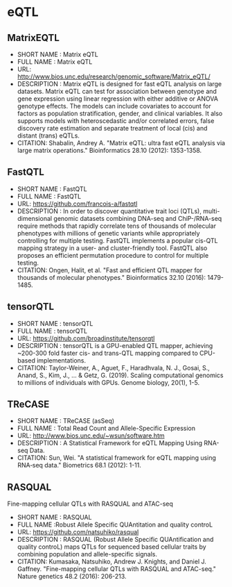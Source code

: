 
# eQTL
## MatrixEQTL 
- SHORT NAME : Matrix eQTL
- FULL NAME : Matrix eQTL
- URL: http://www.bios.unc.edu/research/genomic_software/Matrix_eQTL/
- DESCRIPTION : Matrix eQTL is designed for fast eQTL analysis on large datasets. Matrix eQTL can test for association between genotype and gene expression using linear regression with either additive or ANOVA genotype effects. The models can include covariates to account for factors as population stratification, gender, and clinical variables. It also supports models with heteroscedastic and/or correlated errors, false discovery rate estimation and separate treatment of local (cis) and distant (trans) eQTLs.
- CITATION: Shabalin, Andrey A. "Matrix eQTL: ultra fast eQTL analysis via large matrix operations." Bioinformatics 28.10 (2012): 1353-1358.

## FastQTL 
- SHORT NAME : FastQTL
- FULL NAME : FastQTL
- URL: https://github.com/francois-a/fastqtl
- DESCRIPTION : In order to discover quantitative trait loci (QTLs), multi-dimensional genomic datasets combining DNA-seq and ChiP-/RNA-seq require methods that rapidly correlate tens of thousands of molecular phenotypes with millions of genetic variants while appropriately controlling for multiple testing. FastQTL implements a popular cis-QTL mapping strategy in a user- and cluster-friendly tool. FastQTL also proposes an efficient permutation procedure to control for multiple testing.
- CITATION: Ongen, Halit, et al. "Fast and efficient QTL mapper for thousands of molecular phenotypes." Bioinformatics 32.10 (2016): 1479-1485.

## tensorQTL
- SHORT NAME : tensorQTL
- FULL NAME : tensorQTL
- URL: https://github.com/broadinstitute/tensorqtl
- DESCRIPTION : tensorQTL is a GPU-enabled QTL mapper, achieving ~200-300 fold faster cis- and trans-QTL mapping compared to CPU-based implementations.
- CITATION: Taylor-Weiner, A., Aguet, F., Haradhvala, N. J., Gosai, S., Anand, S., Kim, J., ... & Getz, G. (2019). Scaling computational genomics to millions of individuals with GPUs. Genome biology, 20(1), 1-5.

## TReCASE 
- SHORT NAME : TReCASE (asSeq)
- FULL NAME : Total Read Count and Allele-Specific Expression
- URL: http://www.bios.unc.edu/~wsun/software.htm
- DESCRIPTION : A Statistical Framework for eQTL Mapping Using RNA-seq Data.
- CITATION: Sun, Wei. "A statistical framework for eQTL mapping using RNA‐seq data." Biometrics 68.1 (2012): 1-11.

## RASQUAL
Fine-mapping cellular QTLs with RASQUAL and ATAC-seq
- SHORT NAME : RASQUAL
- FULL NAME :Robust Allele Specific QUAntitation and quality controL
- URL: https://github.com/natsuhiko/rasqual
- DESCRIPTION : RASQUAL (Robust Allele Specific QUAntification and quality controL) maps QTLs for sequenced based cellular traits by combining population and allele-specific signals.
- CITATION: Kumasaka, Natsuhiko, Andrew J. Knights, and Daniel J. Gaffney. "Fine-mapping cellular QTLs with RASQUAL and ATAC-seq." Nature genetics 48.2 (2016): 206-213.
